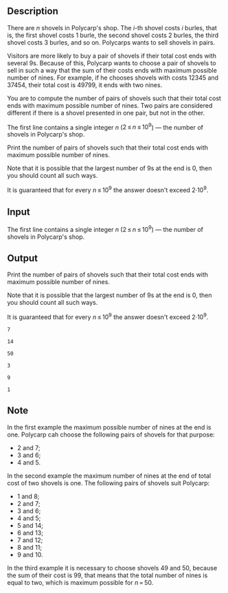 ## Description

<div><p>There are <span class="tex-span"><i>n</i></span> shovels in Polycarp's shop. The <span class="tex-span"><i>i</i></span>-th shovel costs <span class="tex-span"><i>i</i></span> burles, that is, the first shovel costs <span class="tex-span">1</span> burle, the second shovel costs <span class="tex-span">2</span> burles, the third shovel costs <span class="tex-span">3</span> burles, and so on. Polycarps wants to sell shovels in pairs.</p><p>Visitors are more likely to buy a pair of shovels if their total cost ends with several <span class="tex-span">9</span>s. Because of this, Polycarp wants to choose a pair of shovels to sell in such a way that the sum of their costs ends with maximum possible number of nines. For example, if he chooses shovels with costs <span class="tex-span">12345</span> and <span class="tex-span">37454</span>, their total cost is <span class="tex-span">49799</span>, it ends with two nines.</p><p>You are to compute the number of pairs of shovels such that their total cost ends with maximum possible number of nines. Two pairs are considered different if there is a shovel presented in one pair, but not in the other.</p></div><div class="input-specification"><p>The first line contains a single integer <span class="tex-span"><i>n</i></span> (<span class="tex-span">2 ≤ <i>n</i> ≤ 10<sup class="upper-index">9</sup></span>) — the number of shovels in Polycarp's shop.</p></div><div class="output-specification"><p>Print the number of pairs of shovels such that their total cost ends with maximum possible number of nines. </p><p>Note that it is possible that the largest number of 9s at the end is 0, then you should count all such ways.</p><p>It is guaranteed that for every <span class="tex-span"><i>n</i> ≤ 10<sup class="upper-index">9</sup></span> the answer doesn't exceed <span class="tex-span">2·10<sup class="upper-index">9</sup></span>.</p></div>

## Input

<p>The first line contains a single integer <span class="tex-span"><i>n</i></span> (<span class="tex-span">2 ≤ <i>n</i> ≤ 10<sup class="upper-index">9</sup></span>) — the number of shovels in Polycarp's shop.</p>

## Output

<p>Print the number of pairs of shovels such that their total cost ends with maximum possible number of nines. </p><p>Note that it is possible that the largest number of 9s at the end is 0, then you should count all such ways.</p><p>It is guaranteed that for every <span class="tex-span"><i>n</i> ≤ 10<sup class="upper-index">9</sup></span> the answer doesn't exceed <span class="tex-span">2·10<sup class="upper-index">9</sup></span>.</p>





```input1
7

```




```input2
14

```




```input3
50

```




```output1
3

```




```output2
9

```




```output3
1

```



## Note

<p>In the first example the maximum possible number of nines at the end is one. Polycarp cah choose the following pairs of shovels for that purpose:</p><ul> <li> <span class="tex-span">2</span> and <span class="tex-span">7</span>; </li><li> <span class="tex-span">3</span> and <span class="tex-span">6</span>; </li><li> <span class="tex-span">4</span> and <span class="tex-span">5</span>. </li></ul><p>In the second example the maximum number of nines at the end of total cost of two shovels is one. The following pairs of shovels suit Polycarp:</p><ul> <li> <span class="tex-span">1</span> and <span class="tex-span">8</span>; </li><li> <span class="tex-span">2</span> and <span class="tex-span">7</span>; </li><li> <span class="tex-span">3</span> and <span class="tex-span">6</span>; </li><li> <span class="tex-span">4</span> and <span class="tex-span">5</span>; </li><li> <span class="tex-span">5</span> and <span class="tex-span">14</span>; </li><li> <span class="tex-span">6</span> and <span class="tex-span">13</span>; </li><li> <span class="tex-span">7</span> and <span class="tex-span">12</span>; </li><li> <span class="tex-span">8</span> and <span class="tex-span">11</span>; </li><li> <span class="tex-span">9</span> and <span class="tex-span">10</span>. </li></ul><p>In the third example it is necessary to choose shovels <span class="tex-span">49</span> and <span class="tex-span">50</span>, because the sum of their cost is <span class="tex-span">99</span>, that means that the total number of nines is equal to two, which is maximum possible for <span class="tex-span"><i>n</i> = 50</span>.</p>
